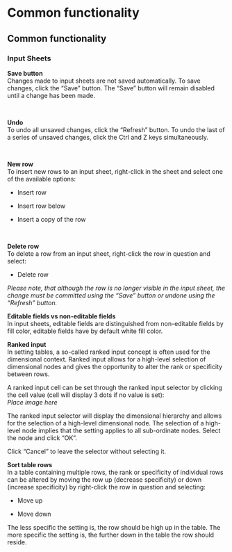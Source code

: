 # Common functionality

## Common functionality

### Input Sheets
**Save button** <br/>
Changes made to input sheets are not saved automatically. To save changes, click the “Save” button. The “Save” button will remain disabled until a change has been made.

<br/>

**Undo** <br/>
To undo all unsaved changes, click the “Refresh” button. 
To undo the last of a series of unsaved changes, click the Ctrl and Z keys simultaneously. 

<br/>

**New row**<br/>
To insert new rows to an input sheet, right-click in the sheet and select one of the available options: 

- Insert row 

- Insert row below 

- Insert a copy of the row 

<br/>

**Delete row** <br/>
To delete a row from an input sheet, right-click the row in question and select: 

- Delete row 
 

*Please note, that although the row is no longer visible in the input sheet, the change must be committed using the “Save” button or undone using the “Refresh” button.* <br/>

**Editable fields vs non-editable fields** <br/>
In input sheets, editable fields are distinguished from non-editable fields by fill color, editable fields have by default white fill color. <br/>

**Ranked input** <br/>
In setting tables, a so-called ranked input concept is often used for the dimensional context. Ranked input allows for a high-level selection of dimensional nodes and gives the opportunity to alter the rank or specificity between rows.  

A ranked input cell can be set through the ranked input selector by clicking the cell value (cell will display 3 dots if no value is set): <br/>
*Place image here*
<br/>

The ranked input selector will display the dimensional hierarchy and allows for the selection of a high-level dimensional node. The selection of a high-level node implies that the setting applies to all sub-ordinate nodes. 
Select the node and click “OK”.  

Click “Cancel” to leave the selector without selecting it.  <br/>

**Sort table rows**<br/>
In a table containing multiple rows, the rank or specificity of individual rows can be altered by moving the row up (decrease specificity) or down (increase specificity) by right-click the row in question and selecting:  

- Move up 

- Move down  

The less specific the setting is, the row should be high up in the table. The more specific the setting is, the further down in the table the row should reside. 

